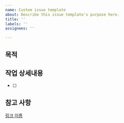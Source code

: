```yaml
---
name: Custom issue template
about: Describe this issue template's purpose here.
title: ''
labels: ''
assignees: ''

---
```


## 목적
> 
## 작업 상세내용
- [ ]
## 참고 사항
[링크 이름](https://www.naver.com/)
